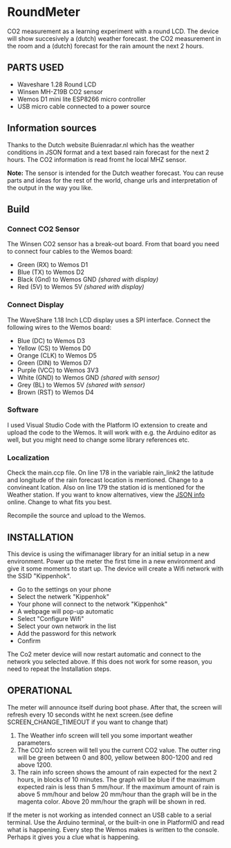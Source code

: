 # RoundMeter
CO2 measurement as a learning experiment with a round LCD. The device will show succesively a (dutch) weather forecast. the CO2 measurement in the room and a (dutch) forecast for the rain amount the next 2 hours.

## PARTS USED
- Waveshare 1.28 Round LCD
- Winsen MH-Z19B CO2 sensor 
- Wemos D1 mini lite ESP8266 micro controller
- USB micro cable connected to a power source

## Information sources
Thanks to the Dutch website Buienradar.nl which has the weather conditions in JSON format and a text based rain forecast for the next 2 hours. The CO2 information is read fromt he local MHZ sensor.

**Note:** The sensor is intended for the Dutch weather forecast. You can reuse parts and ideas for the rest of the world, change urls and interpretation of the output in the way you like.

## Build
### Connect CO2 Sensor
The Winsen CO2 sensor has a break-out board. From that board you need to connect four cables to the Wemos board:
- Green (RX) to Wemos D1
- Blue (TX) to Wemos D2
- Black (Gnd) to Wemos GND _(shared with display)_
- Red (5V) to Wemos 5V _(shared with display)_

### Connect Display
The WaveShare 1.18 Inch LCD display uses a SPI interface. Connect the following wires to the Wemos board:
- Blue (DC) to Wemos D3
- Yellow (CS) to Wemos D0
- Orange (CLK) to Wemos D5
- Green (DIN) to Wemos D7
- Purple (VCC) to Wemos 3V3
- White (GND) to Wemos GND _(shared with sensor)_
- Grey (BL) to Wemos 5V _(shared with sensor)_
- Brown (RST) to Wemos D4

### Software
I used Visual Studio Code with the Platform IO extension to create and upload the code to the Wemos. It will work with e.g. the Arduino editor as well, but you might need to change some library references etc.

### Localization
Check the main.ccp file. On line 178 in the variable rain_link2 the latitude and longitude of the rain forecast location is mentioned. Change to a convineant lcation.
Also on line 179 the station id is mentioned for the Weather station. If you want to know alternatives, view the [JSON info](data.buienradar.nl/2.0/feed/json) online. Change to what fits you best.

Recompile the source and upload to the Wemos.

## INSTALLATION
This device is using the wifimanager library for an initial setup in a new environment. Power up the meter the first time in a new environment and give it some moments to start up. The device will create a Wifi network with the SSID "Kippenhok".

- Go to the settings on your phone
- Select the netwerk "Kippenhok"
- Your phone will connect to the network "Kippenhok"
- A webpage will pop-up automatic
- Select "Configure Wifi" 
- Select your own network in the list
- Add the password for this network
- Confirm

The Co2 meter device will now restart automatic and connect to the network you selected above. If this does not work for some reason, you need to repeat the Installation steps.

## OPERATIONAL

The meter will announce itself during boot phase. After that, the screen will refresh every 10 seconds witht he next screen.(see define SCREEN_CHANGE_TIMEOUT if you want to change that)
1. The Weather info screen will tell you some important weather parameters.
2. The CO2 info screen will tell you the current CO2 value. The outter ring will be green between 0 and 800, yellow between 800-1200 and red above 1200.
3. The rain info screen shows the amount of rain expected for the next 2 hours, in blocks of 10 minutes. The graph will be blue if the maximum expected rain is less than 5 mm/hour. If the maximum amount of rain is above 5 mm/hour and below 20 mm/hour than the graph will be in the magenta color. Above 20 mm/hour the graph will be shown in red.

If the meter is not working as intended connect an USB cable to a serial terminal. Use the Arduino terminal, or the built-in one in PlatformIO and read what is happening. Every step the Wemos makes is written to the console. Perhaps it gives you a clue what is happening.

